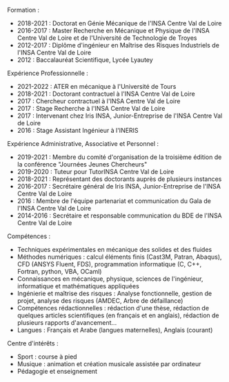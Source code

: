 Formation :

- 2018-2021 : Doctorat en Génie Mécanique de l'INSA Centre Val de Loire
- 2016-2017 : Master Recherche en Mécanique et Physique de l'INSA Centre Val de Loire et de l'Université de Technologie de Troyes
- 2012-2017 : Diplôme d'ingénieur en Maîtrise des Risques Industriels de l'INSA Centre Val de Loire
- 2012 : Baccalauréat Scientifique, Lycée Lyautey

Expérience Professionnelle :

- 2021-2022 : ATER en mécanique à l'Université de Tours
- 2018-2021 : Doctorant contractuel à l'INSA Centre Val de Loire
- 2017 : Chercheur contractuel à l'INSA Centre Val de Loire
- 2017 : Stage Recherche à l'INSA Centre Val de Loire
- 2017 : Intervenant chez Iris INSA, Junior-Entreprise de l'INSA Centre Val de Loire
- 2016 : Stage Assistant Ingénieur à l'INERIS

Expérience Administrative, Associative et Personnel :

- 2019-2021 : Membre du comité d'organisation de la troisième édition de la conférence "Journées Jeunes Chercheurs"
- 2019-2020 : Tuteur pour TutorINSA Centre Val de Loire
- 2018-2021 : Représentant des doctorants auprès de plusieurs instances
- 2016-2017 : Secrétaire général de Iris INSA, Junior-Entreprise de l'INSA Centre Val de Loire
- 2016 : Membre de l'équipe partenariat et communication du Gala de l'INSA Centre Val de Loire
- 2014-2016 : Secrétaire et responsable communication du BDE de l'INSA Centre Val de Loire

Compétences :

- Techniques expérimentales en mécanique des solides et des fluides
- Méthodes numériques : calcul éléments finis (Cast3M, Patran, Abaqus), CFD (ANSYS Fluent, FDS), programmation informatique (C, C++, Fortran, python, VBA, OCaml)
- Connaissances en mécanique, physique, sciences de l'ingénieur, informatique et mathématiques appliquées
- Ingénierie et maîtrise des risques : Analyse fonctionnelle, gestion de projet, analyse des risques (AMDEC, Arbre de défaillance)
- Compétences rédactionnelles : rédaction d'une thèse, rédaction de quelques articles scientifiques (en français et en anglais), rédaction de plusieurs rapports d'avancement...
- Langues : Français et Arabe (langues maternelles), Anglais (courant)

Centre d'intérêts :
- Sport : course à pied
- Musique : animation et création musicale assistée par ordinateur
- Pédagogie et enseignement
